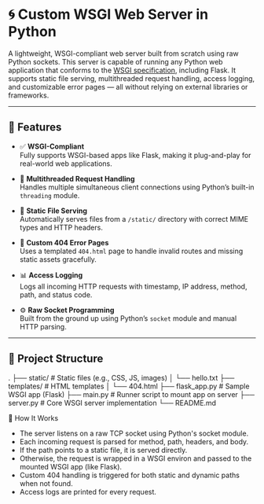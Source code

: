 # 🌀 Custom WSGI Web Server in Python

A lightweight, WSGI-compliant web server built from scratch using raw Python sockets. This server is capable of running any Python web application that conforms to the [WSGI specification](https://www.python.org/dev/peps/pep-0333/), including Flask. It supports static file serving, multithreaded request handling, access logging, and customizable error pages — all without relying on external libraries or frameworks.

---

## 🚀 Features

- ✅ **WSGI-Compliant**  
  Fully supports WSGI-based apps like Flask, making it plug-and-play for real-world web applications.

- 🧵 **Multithreaded Request Handling**  
  Handles multiple simultaneous client connections using Python’s built-in `threading` module.

- 📂 **Static File Serving**  
  Automatically serves files from a `/static/` directory with correct MIME types and HTTP headers.

- 🧾 **Custom 404 Error Pages**  
  Uses a templated `404.html` page to handle invalid routes and missing static assets gracefully.

- 📊 **Access Logging**  
  Logs all incoming HTTP requests with timestamp, IP address, method, path, and status code.

- ⚙️ **Raw Socket Programming**  
  Built from the ground up using Python’s `socket` module and manual HTTP parsing.

---

## 📁 Project Structure
.
├── static/ # Static files (e.g., CSS, JS, images)
│ └── hello.txt
├── templates/ # HTML templates
│ └── 404.html
├── flask_app.py # Sample WSGI app (Flask)
├── main.py # Runner script to mount app on server
├── server.py # Core WSGI server implementation
└── README.md


🧠 How It Works
- The server listens on a raw TCP socket using Python's socket module.
- Each incoming request is parsed for method, path, headers, and body.
- If the path points to a static file, it is served directly.
- Otherwise, the request is wrapped in a WSGI environ and passed to the mounted WSGI app (like Flask).
- Custom 404 handling is triggered for both static and dynamic paths when not found.
- Access logs are printed for every request.
